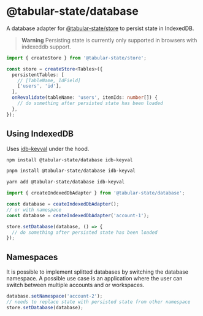 # @tabular-state/database

A database adapter for [@tabular-state/store](../store/README.md) to persist state in IndexedDB.

> **Warning**
> Persisting state is currently only supported in browsers with indexeddb support.

```ts
import { createStore } from '@tabular-state/store';

const store = createStore<Tables>({
  persistentTables: [
    // [TableName, IdField]
    ['users', 'id'],
  ],
  onRevalidate(tableName: 'users', itemIds: number[]) {
    // do something after persisted state has been loaded
  },
});
```

## Using IndexedDB

Uses [idb-keyval](https://npmjs.com/package/idb-keyval) under the hood.

```bash
npm install @tabular-state/database idb-keyval
```

```bash
pnpm install @tabular-state/database idb-keyval
```

```bash
yarn add @tabular-state/database idb-keyval
```

```ts
import { createIndexedDbAdapter } from '@tabular-state/database';

const database = ceateIndexedDbAdapter();
// or with namespace
const database = ceateIndexedDbAdapter('account-1');

store.setDatabase(database, () => {
  // do something after persisted state has been loaded
});
```

## Namespaces

It is possible to implement splitted databases by switching the database namespace. A possible use case is an application where the user can switch between multiple accounts and or workspaces.

```ts
database.setNamespace('account-2');
// needs to replace state with persisted state from other namespace
store.setDatabase(database);
```
